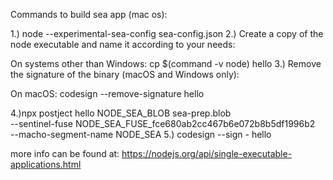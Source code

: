 Commands to build sea app (mac os):

1.) node --experimental-sea-config sea-config.json 
2.) Create a copy of the node executable and name it according to your needs:

On systems other than Windows:
cp $(command -v node) hello 
3.) Remove the signature of the binary (macOS and Windows only):

On macOS:
codesign --remove-signature hello 

4.)npx postject hello NODE_SEA_BLOB sea-prep.blob \
    --sentinel-fuse NODE_SEA_FUSE_fce680ab2cc467b6e072b8b5df1996b2 \
    --macho-segment-name NODE_SEA 
5.) codesign --sign - hello 

more info can be found at: https://nodejs.org/api/single-executable-applications.html
